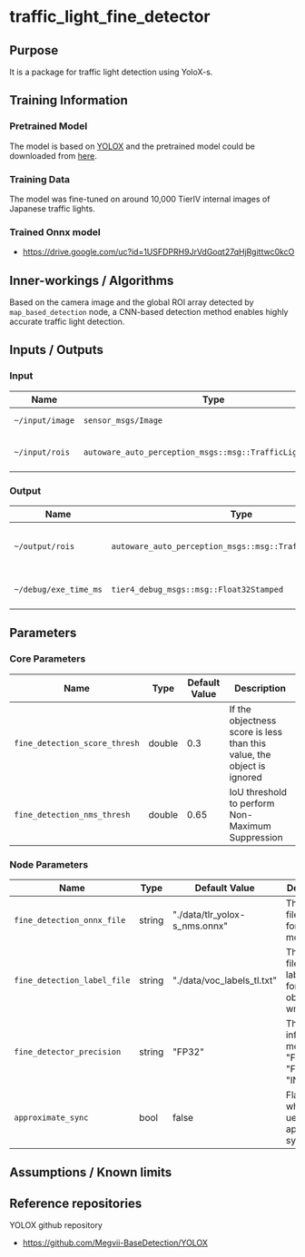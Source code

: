 # traffic_light_fine_detector

## Purpose

It is a package for traffic light detection using YoloX-s.

## Training Information

### Pretrained Model

The model is based on [YOLOX](https://github.com/Megvii-BaseDetection/YOLOX) and the pretrained model could be downloaded from [here](https://github.com/Megvii-BaseDetection/YOLOX/releases/download/0.1.1rc0/yolox_s.pth).

### Training Data

The model was fine-tuned on around 10,000 TierIV internal images of Japanese traffic lights.

### Trained Onnx model

- <https://drive.google.com/uc?id=1USFDPRH9JrVdGoqt27qHjRgittwc0kcO>

## Inner-workings / Algorithms

Based on the camera image and the global ROI array detected by `map_based_detection` node, a CNN-based detection method enables highly accurate traffic light detection.

## Inputs / Outputs

### Input

| Name            | Type                                                       | Description                                      |
| --------------- | ---------------------------------------------------------- | ------------------------------------------------ |
| `~/input/image` | `sensor_msgs/Image`                                        | The full size camera image                       |
| `~/input/rois`  | `autoware_auto_perception_msgs::msg::TrafficLightRoiArray` | The array of ROIs detected by map_based_detector |

### Output

| Name                  | Type                                                       | Description                  |
| --------------------- | ---------------------------------------------------------- | ---------------------------- |
| `~/output/rois`       | `autoware_auto_perception_msgs::msg::TrafficLightRoiArray` | The detected accurate rois   |
| `~/debug/exe_time_ms` | `tier4_debug_msgs::msg::Float32Stamped`                    | The time taken for inference |

## Parameters

### Core Parameters

| Name                          | Type   | Default Value | Description                                                            |
| ----------------------------- | ------ | ------------- | ---------------------------------------------------------------------- |
| `fine_detection_score_thresh` | double | 0.3           | If the objectness score is less than this value, the object is ignored |
| `fine_detection_nms_thresh`   | double | 0.65          | IoU threshold to perform Non-Maximum Suppression                       |

### Node Parameters

| Name                        | Type   | Default Value                 | Description                                                        |
| --------------------------- | ------ | ----------------------------- | ------------------------------------------------------------------ |
| `fine_detection_onnx_file`  | string | "./data/tlr_yolox-s_nms.onnx" | The onnx file name for yolo model                                  |
| `fine_detection_label_file` | string | "./data/voc_labels_tl.txt"    | The label file with label names for detected objects written on it |
| `fine_detector_precision`   | string | "FP32"                        | The inference mode: "FP32", "FP16", "INT8"                         |
| `approximate_sync`          | bool   | false                         | Flag for whether to ues approximate sync policy                    |

## Assumptions / Known limits

## Reference repositories

YOLOX github repository

- <https://github.com/Megvii-BaseDetection/YOLOX>
